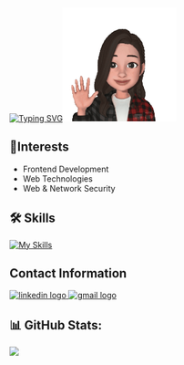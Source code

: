 
[![Typing SVG](https://readme-typing-svg.demolab.com?font=Pacifico&size=26&pause=1000&color=7B20F7&background=FFFFFF00&random=false&width=400&lines=Hi.I'm+Pardis)](https://git.io/typing-svg)<img src="https://github.com/pardis-mdd/pardis-mdd/blob/main/PGif.gif" width="200" height="200" display:center />



## 🦋Interests
- Frontend Development
- Web Technologies
- Web & Network Security


## 🛠 Skills
[![My Skills](https://skillicons.dev/icons?i=html,css,js,bootstrap,flask,linux,figma&theme=light)](https://skillicons.dev)


## Contact Information
<div align="left">
  <a href="https://linkedin.com/in/pardis-m-8523b42b2" target="_blank" >
    <img src="https://raw.githubusercontent.com/maurodesouza/profile-readme-generator/master/src/assets/icons/social/linkedin/default.svg" width="52" height="40" alt="linkedin logo" />
  </a>
  <a href="mailto:PardisMadad@gmail.com" target="_blank">
    <img src="https://raw.githubusercontent.com/maurodesouza/profile-readme-generator/master/src/assets/icons/social/gmail/default.svg" width="52" height="40" alt="gmail logo" />
  </a>
</div>


## 📊 GitHub Stats:
![](https://github-readme-stats.vercel.app/api/top-langs/?username=pardis-mdd&theme=buefy&hide_border=false&include_all_commits=false&count_private=false&layout=compact)


